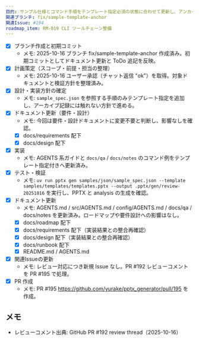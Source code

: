 ```yaml
---
目的: サンプル仕様とコマンド手順をテンプレート指定必須の状態に合わせて更新し、アンカー付きテンプレでも失敗しないようにする
関連ブランチ: fix/sample-template-anchor
関連Issue: #194
roadmap_item: RM-019 CLI ツールチェーン整備
---
```


- [x] ブランチ作成と初期コミット
  - メモ: 2025-10-16 ブランチ fix/sample-template-anchor 作成済み。初期コミットとしてドキュメント更新と ToDo 追記を反映。
- [x] 計画策定（スコープ・前提・担当の整理）
  - メモ: 2025-10-16 ユーザー承認（チャット返信 "ok"）を取得。対象ドキュメントと検証方針を整理済み。
- [x] 設計・実装方針の確定
  - メモ: `sample_spec.json` を参照する手順のみテンプレート指定を追加し、アーカイブ記録には触れない方針で進める。
- [x] ドキュメント更新（要件・設計）
  - メモ: 今回は要件・設計ドキュメントに変更不要と判断し、影響なしを確認。
  - [x] docs/requirements 配下
  - [x] docs/design 配下
- [x] 実装
  - メモ: AGENTS 系ガイドと `docs/qa` / `docs/notes` のコマンド例をテンプレート指定付きへ更新済み。
- [x] テスト・検証
  - メモ: `uv run pptx gen samples/json/sample_spec.json --template samples/templates/templates.pptx --output .pptx/gen/review-20251016` を実行し、PPTX と analysis の生成を確認。
- [x] ドキュメント更新
  - メモ: AGENTS.md / src/AGENTS.md / config/AGENTS.md / docs/qa / docs/notes を更新済み。ロードマップや要件設計への影響はなし。
  - [x] docs/roadmap 配下
  - [x] docs/requirements 配下（実装結果との整合再確認）
  - [x] docs/design 配下（実装結果との整合再確認）
  - [x] docs/runbook 配下
  - [x] README.md / AGENTS.md
- [x] 関連Issueの更新
  - メモ: レビュー対応につき新規 Issue なし。PR #192 レビューコメントを PR #195 で処理。
- [x] PR 作成
  - メモ: PR #195 https://github.com/yurake/pptx_generator/pull/195 を作成。

## メモ
- レビューコメント出典: GitHub PR #192 review thread（2025-10-16）
